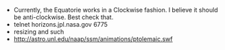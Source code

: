 * Currently, the Equatorie works in a Clockwise fashion. I believe it should be anti-clockwise. Best check that.
* telnet horizons.jpl.nasa.gov 6775
* resizing and such
* http://astro.unl.edu/naap/ssm/animations/ptolemaic.swf